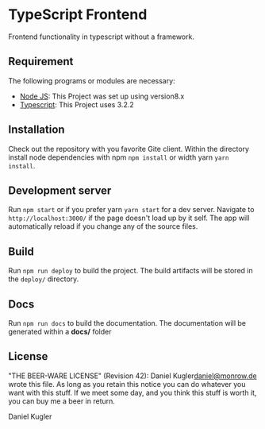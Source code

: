 # TypeScript Frontend
Frontend functionality in typescript without a framework.

## Requirement
The following programs or modules are necessary:

* [Node JS](https://nodejs.org): This Project was set up using version8.x
* [Typescript](https://www.typescriptlang.org/): This Project uses 3.2.2

## Installation
Check out the repository with you favorite Gite client.
Within the directory install node dependencies with npm `npm install` or width yarn `yarn install`.

## Development server

Run `npm start` or if you prefer yarn `yarn start` for a dev server. Navigate to `http://localhost:3000/` if the page doesn't load up by it self. 
The app will automatically reload if you change any of the source files.

## Build
Run `npm run deploy` to build the project. The build artifacts will be stored in the `deploy/` directory.

## Docs
Run `npm run docs` to build the documentation. The documentation will be generated within a **docs/** folder

## License

"THE BEER-WARE LICENSE" (Revision 42):
Daniel Kugler<daniel@monrow.de> wrote this file. As long as you retain this notice you
can do whatever you want with this stuff. If we meet some day, and you think
this stuff is worth it, you can buy me a beer in return.

Daniel Kugler
